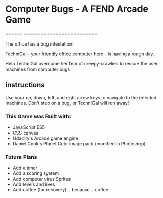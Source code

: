 # Computer Bugs - A FEND Arcade Game

===============================

The office has a bug infestation!

TechniGal - your friendly office computer hero - is having a rough day.

Help TechniGal overcome her fear of creepy-crawlies to rescue the user machines from computer bugs.


## instructions

Use your up, down, left, and right arrow keys to navigate to the infected machines.  Don't step on a bug, or TechniGal will run away!

### This Game was Built with:

* JavaScript ES5
* CSS canvas
* Udacity's Arcade game engine
* Daniel Cook's Planet Cute image pack (modified in Photoshop)

### Future Plans

* Add a timer
* Add a scoring system
* Add computer virus Sprites
* Add levels and lives
* Add coffee (for recovery)... because... coffee
